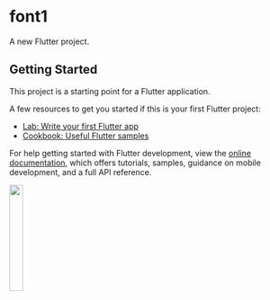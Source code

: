 # font1

A new Flutter project.

## Getting Started

This project is a starting point for a Flutter application.

A few resources to get you started if this is your first Flutter project:

- [Lab: Write your first Flutter app](https://docs.flutter.dev/get-started/codelab)
- [Cookbook: Useful Flutter samples](https://docs.flutter.dev/cookbook)

For help getting started with Flutter development, view the
[online documentation](https://docs.flutter.dev/), which offers tutorials,
samples, guidance on mobile development, and a full API reference.

<p>
  <img src "https://user-images.githubusercontent.com/123531128/221394005-9decef62-0773-450d-94b5-2b8a26b6de4e.png"height=35% width=22%>
 </p>
